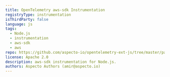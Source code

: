 ```yaml
---
title: OpenTelemetry aws-sdk Instrumentation
registryType: instrumentation
isThirdParty: false
language: js
tags:
  - Node.js
  - instrumentation
  - aws-sdk
  - aws
repo: https://github.com/aspecto-io/opentelemetry-ext-js/tree/master/packages/instrumentation-aws-sdk
license: Apache 2.0
description: aws-sdk instrumentation for Node.js.
authors: Aspecto Authors (amir@aspecto.io)
---
```

